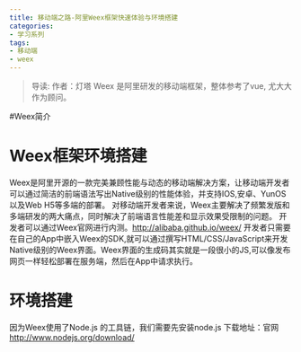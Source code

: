```yaml
---
title: 移动端之路-阿里Weex框架快速体验与环境搭建
categories:
- 学习系列
tags:
- 移动端
- weex
---
```

>导读:
作者：灯塔
Weex 是阿里研发的移动端框架，整体参考了vue, 尤大大作为顾问。

#Weex简介


# Weex框架环境搭建
Weex是阿里开源的一款完美兼顾性能与动态的移动端解决方案，让移动端开发者可以通过简洁的前端语法写出Native级别的性能体验，并支持IOS,安卓、YunOS以及Web H5等多端的部署。
对移动端开发者来说，Weex主要解决了频繁发版和多端研发的两大痛点，同时解决了前端语言性能差和显示效果受限制的问题。
开发者可以通过Weex官网进行内测。http://alibaba.github.io/weex/
开发者只需要在自己的App中嵌入Weex的SDK,就可以通过撰写HTML/CSS/JavaScript来开发Native级别的Weex界面。Weex界面的生成码其实就是一段很小的JS,可以像发布网页一样轻松部署在服务端，然后在App中请求执行。

# 环境搭建
因为Weex使用了Node.js 的工具链，我们需要先安装node.js 
下载地址：官网 http://www.nodejs.org/download/
 



